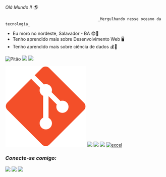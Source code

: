 
## 

_Olá Mundo !! 🌎_

                                             _Mergulhando nesse oceano da tecnologia_
                                             

-   Eu moro no nordeste, Salavador - BA 😎🌅
-   Tenho aprendido mais sobre Desenvolvimento Web 🖥️                                  
-   Tenho aprendido mais sobre ciência de dados 💰🧁
 <div aling= "Right"                                                                         
<imag src="![WhatsApp Image 2021-05-17 at 21 16 35](https://user-images.githubusercontent.com/82422887/118576046-24f86700-b75e-11eb-91de-98dec010a31e.jpeg)
</div>
[![Anurag's GitHub stats](https://github-readme-stats.vercel.app/api?username=Ana576)](https://github.com/Ana576/github-readme-stats)
línguas

Ferramentas

[![Pitão](https://camo.githubusercontent.com/f06aea2585a5ebb7c97ff88c1e3ec42fe92502fbd897abe4bf2e56eb7039e1aa/68747470733a2f2f63646e2e69636f6e2d69636f6e732e636f6d2f69636f6e73322f3131322f504e472f3531322f707974686f6e5f31383839342e706e67)](https://camo.githubusercontent.com/f06aea2585a5ebb7c97ff88c1e3ec42fe92502fbd897abe4bf2e56eb7039e1aa/68747470733a2f2f63646e2e69636f6e2d69636f6e732e636f6d2f69636f6e73322f3131322f504e472f3531322f707974686f6e5f31383839342e706e67)  [![](https://camo.githubusercontent.com/feab30539b67d1e24d74a18252817c0577bb8b5141618fe3f872f2078479707e/68747470733a2f2f63646e2e69636f6e2d69636f6e732e636f6d2f69636f6e73322f323431352f504e472f3531322f68746d6c5f6f726967696e616c5f776f72646d61726b5f6c6f676f5f69636f6e5f3134363437382e706e67)](https://camo.githubusercontent.com/feab30539b67d1e24d74a18252817c0577bb8b5141618fe3f872f2078479707e/68747470733a2f2f63646e2e69636f6e2d69636f6e732e636f6d2f69636f6e73322f323431352f504e472f3531322f68746d6c5f6f726967696e616c5f776f72646d61726b5f6c6f676f5f69636f6e5f3134363437382e706e67)  [![](https://camo.githubusercontent.com/70f74cc47bf8eb4663963f692d8de7e0223bd34d94e6dadc772992b623b2e53e/68747470733a2f2f63646e2e69636f6e2d69636f6e732e636f6d2f69636f6e73322f323130372f504e472f3531322f66696c655f747970655f6373735f69636f6e5f3133303636312e706e67)](https://camo.githubusercontent.com/70f74cc47bf8eb4663963f692d8de7e0223bd34d94e6dadc772992b623b2e53e/68747470733a2f2f63646e2e69636f6e2d69636f6e732e636f6d2f69636f6e73322f323130372f504e472f3531322f66696c655f747970655f6373735f69636f6e5f3133303636312e706e67)

[![](https://raw.githubusercontent.com/devicons/devicon/master/icons/git/git-plain.svg)](https://raw.githubusercontent.com/devicons/devicon/master/icons/git/git-plain.svg)  [![](https://raw.githubusercontent.com/dhanishgajjar/vscode-icons/master/png/default_dark.png)](https://raw.githubusercontent.com/dhanishgajjar/vscode-icons/master/png/default_dark.png)  [![](https://camo.githubusercontent.com/0b375b572036ad83c2db159ee6a5f0199511125c43553bc4808a033d36c793b8/68747470733a2f2f63646e2e69636f6e2d69636f6e732e636f6d2f69636f6e73322f3933362f504e472f3531322f6769746875622d6c6f676f5f69636f6e2d69636f6e732e636f6d5f37333534362e706e67)](https://camo.githubusercontent.com/0b375b572036ad83c2db159ee6a5f0199511125c43553bc4808a033d36c793b8/68747470733a2f2f63646e2e69636f6e2d69636f6e732e636f6d2f69636f6e73322f3933362f504e472f3531322f6769746875622d6c6f676f5f69636f6e2d69636f6e732e636f6d5f37333534362e706e67)  [![](https://camo.githubusercontent.com/b9d1ccdcfc9c5d008a0f6e46e08ea218725df33b4c2486a33cbb4779692d8229/68747470733a2f2f636f6c61622e72657365617263682e676f6f676c652e636f6d2f696d672f636f6c61625f66617669636f6e5f32353670782e706e67)](https://camo.githubusercontent.com/b9d1ccdcfc9c5d008a0f6e46e08ea218725df33b4c2486a33cbb4779692d8229/68747470733a2f2f636f6c61622e72657365617263682e676f6f676c652e636f6d2f696d672f636f6c61625f66617669636f6e5f32353670782e706e67)  [![excel](https://camo.githubusercontent.com/ace860a559e7c763d14f31159365fea8450ee3a749f835eebbd7e648d81b30d9/68747470733a2f2f696d672e69636f6e73382e636f6d2f636f6c6f722f3435322f6d6963726f736f66742d657863656c2d323031392d2d76312e706e67)](https://camo.githubusercontent.com/ace860a559e7c763d14f31159365fea8450ee3a749f835eebbd7e648d81b30d9/68747470733a2f2f696d672e69636f6e73382e636f6d2f636f6c6f722f3435322f6d6963726f736f66742d657863656c2d323031392d2d76312e706e67)

### [](https://github.com/Ana576#connect-with-me)_Conecte-se comigo:_

[![](https://camo.githubusercontent.com/bb14dfae5e125184ee97e55a8e8e227d72ac96bb53791a835ead9e0bfdf0b9df/68747470733a2f2f696d672e736869656c64732e696f2f62616467652f6c696e6b6564696e2d3030373742352e7376673f7374796c653d666f722d7468652d6261646765266c6f676f3d6c696e6b6564696e266c6f676f436f6c6f723d7768697465)]([linkedin.com/in/ana-vitória-554a5320b](https://www.linkedin.com/in/ana-vit%C3%B3ria-554a5320b))  [![](https://camo.githubusercontent.com/cbc854f14dc085a924da2534104c794ca78d82e06e9c02629530d3cf28b944e7/68747470733a2f2f696d672e736869656c64732e696f2f62616467652f696e7374616772616d2d4534343035462e7376673f7374796c653d666f722d7468652d6261646765266c6f676f3d696e7374616772616d266c6f676f436f6c6f723d7768697465)](https://www.instagram.com/ana.vitoria.9678/)  [![](https://camo.githubusercontent.com/fb6d3697ea1b63b88f1a5c69c00d63da09b38c6247447b3ccaf7b8eedb407821/68747470733a2f2f696d672e736869656c64732e696f2f62616467652f65e280916d61696c2d4431343833362e7376673f7374796c653d666f722d7468652d6261646765266c6f676f3d474d61696c266c6f676f436f6c6f723d7768697465)](https://github.com/Ana576/blob/main/av0032618@gmail.com)
